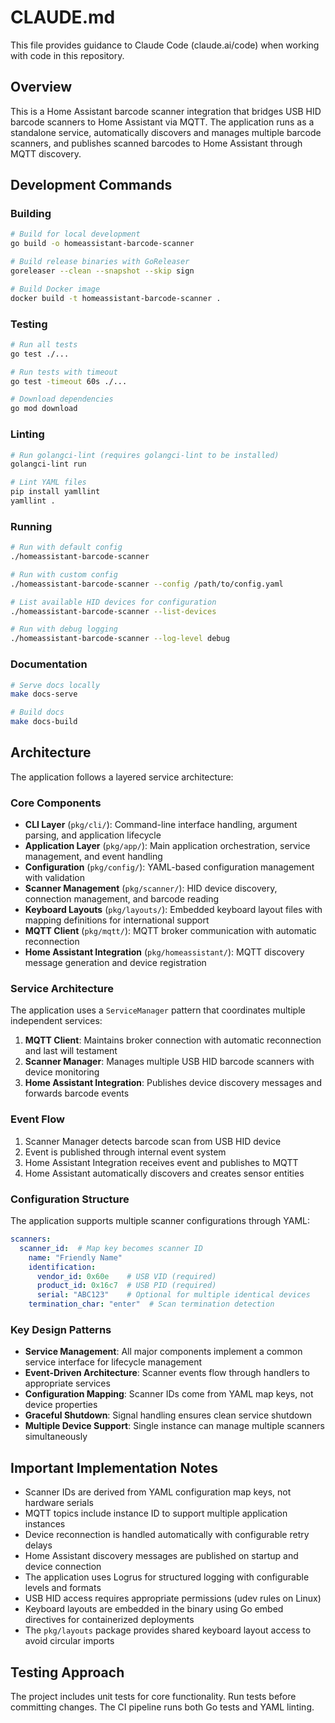 # CLAUDE.md

This file provides guidance to Claude Code (claude.ai/code) when working with code in this repository.

## Overview

This is a Home Assistant barcode scanner integration that bridges USB HID barcode scanners to Home Assistant via MQTT. The application runs as a standalone service, automatically discovers and manages multiple barcode scanners, and publishes scanned barcodes to Home Assistant through MQTT discovery.

## Development Commands

### Building
```bash
# Build for local development
go build -o homeassistant-barcode-scanner

# Build release binaries with GoReleaser
goreleaser --clean --snapshot --skip sign

# Build Docker image
docker build -t homeassistant-barcode-scanner .
```

### Testing
```bash
# Run all tests
go test ./...

# Run tests with timeout
go test -timeout 60s ./...

# Download dependencies
go mod download
```

### Linting
```bash
# Run golangci-lint (requires golangci-lint to be installed)
golangci-lint run

# Lint YAML files
pip install yamllint
yamllint .
```

### Running
```bash
# Run with default config
./homeassistant-barcode-scanner

# Run with custom config
./homeassistant-barcode-scanner --config /path/to/config.yaml

# List available HID devices for configuration
./homeassistant-barcode-scanner --list-devices

# Run with debug logging
./homeassistant-barcode-scanner --log-level debug
```

### Documentation
```bash
# Serve docs locally
make docs-serve

# Build docs
make docs-build
```

## Architecture

The application follows a layered service architecture:

### Core Components

- **CLI Layer** (`pkg/cli/`): Command-line interface handling, argument parsing, and application lifecycle
- **Application Layer** (`pkg/app/`): Main application orchestration, service management, and event handling
- **Configuration** (`pkg/config/`): YAML-based configuration management with validation
- **Scanner Management** (`pkg/scanner/`): HID device discovery, connection management, and barcode reading
- **Keyboard Layouts** (`pkg/layouts/`): Embedded keyboard layout files with mapping definitions for international support
- **MQTT Client** (`pkg/mqtt/`): MQTT broker communication with automatic reconnection
- **Home Assistant Integration** (`pkg/homeassistant/`): MQTT discovery message generation and device registration

### Service Architecture

The application uses a `ServiceManager` pattern that coordinates multiple independent services:

1. **MQTT Client**: Maintains broker connection with automatic reconnection and last will testament
2. **Scanner Manager**: Manages multiple USB HID barcode scanners with device monitoring
3. **Home Assistant Integration**: Publishes device discovery messages and forwards barcode events

### Event Flow

1. Scanner Manager detects barcode scan from USB HID device
2. Event is published through internal event system
3. Home Assistant Integration receives event and publishes to MQTT
4. Home Assistant automatically discovers and creates sensor entities

### Configuration Structure

The application supports multiple scanner configurations through YAML:

```yaml
scanners:
  scanner_id:  # Map key becomes scanner ID
    name: "Friendly Name"
    identification:
      vendor_id: 0x60e    # USB VID (required)
      product_id: 0x16c7  # USB PID (required)
      serial: "ABC123"    # Optional for multiple identical devices
    termination_char: "enter"  # Scan termination detection
```

### Key Design Patterns

- **Service Management**: All major components implement a common service interface for lifecycle management
- **Event-Driven Architecture**: Scanner events flow through handlers to appropriate services
- **Configuration Mapping**: Scanner IDs come from YAML map keys, not device properties
- **Graceful Shutdown**: Signal handling ensures clean service shutdown
- **Multiple Device Support**: Single instance can manage multiple scanners simultaneously

## Important Implementation Notes

- Scanner IDs are derived from YAML configuration map keys, not hardware serials
- MQTT topics include instance ID to support multiple application instances
- Device reconnection is handled automatically with configurable retry delays
- Home Assistant discovery messages are published on startup and device connection
- The application uses Logrus for structured logging with configurable levels and formats
- USB HID access requires appropriate permissions (udev rules on Linux)
- Keyboard layouts are embedded in the binary using Go embed directives for containerized deployments
- The `pkg/layouts` package provides shared keyboard layout access to avoid circular imports

## Testing Approach

The project includes unit tests for core functionality. Run tests before committing changes. The CI pipeline runs both Go tests and YAML linting.
